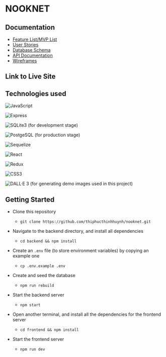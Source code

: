 # NOOKNET

## Documentation
* [Feature List/MVP List](https://github.com/thiphucthinhhuynh/nooknet/wiki/Feature-List-MVP-List)
* [User Stories](https://github.com/thiphucthinhhuynh/nooknet/wiki/User-Stories)
* [Database Schema](https://github.com/thiphucthinhhuynh/nooknet/wiki/Database-Schema)
* [API Documentation](https://github.com/thiphucthinhhuynh/nooknet/wiki/API-Documentation)
* [Wireframes](https://github.com/thiphucthinhhuynh/nooknet/wiki/Wireframes)

## Link to Live Site

## Technologies used
![JavaScript](https://img.shields.io/badge/JavaScript-F7DF1E?style=for-the-badge&logo=javascript&logoColor=black)

![Express](https://img.shields.io/badge/Express.js-404D59?style=for-the-badge)

![SQLite3](https://img.shields.io/badge/SQLite-07405E?style=for-the-badge&logo=sqlite&logoColor=white) (for development stage)

![PostgeSQL](https://img.shields.io/badge/PostgreSQL-316192?style=for-the-badge&logo=postgresql&logoColor=white) (for production stage)

![Sequelize](https://img.shields.io/badge/sequelize-323330?style=for-the-badge&logo=sequelize&logoColor=blue)

![React](https://img.shields.io/badge/React-20232A?style=for-the-badge&logo=react&logoColor=61DAFB)

![Redux](https://img.shields.io/badge/Redux-593D88?style=for-the-badge&logo=redux&logoColor=white)

![CSS3](https://img.shields.io/badge/CSS3-1572B6?style=for-the-badge&logo=css3&logoColor=white)

![DALL·E 3](https://img.shields.io/badge/DALL%20%E2%80%A2%20E-3-pink?style=for-the-badge) (for generating demo images used in this project)

## Getting Started

* Clone this repository

  * `git clone https://github.com/thiphucthinhhuynh/nooknet.git`

* Navigate to the backend directory, and install all dependencies
  * `cd backend && npm install`

* Create an `.env` file (to store environment variables) by copying an example one
  * `cp .env.example .env`

* Create and seed the database
  * `npm run rebuild`

* Start the backend server
  * `npm start`

* Open another terminal, and install all the dependencies for the frontend server
  * `cd frontend && npm install`

* Start the frontend server
  * `npm run dev`
